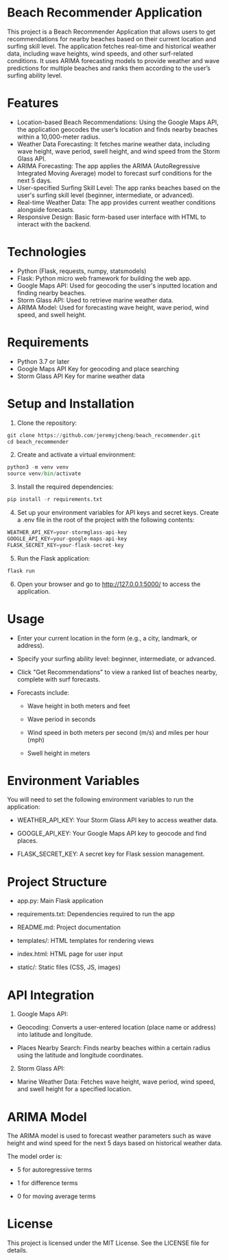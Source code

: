 # Beach Recommender Application
This project is a Beach Recommender Application that allows users to get recommendations for nearby beaches based on their current location and surfing skill level. The application fetches real-time and historical weather data, including wave heights, wind speeds, and other surf-related conditions. It uses ARIMA forecasting models to provide weather and wave predictions for multiple beaches and ranks them according to the user’s surfing ability level.

# Features
- Location-based Beach Recommendations: Using the Google Maps API, the application geocodes the user’s location and finds nearby beaches within a 10,000-meter radius.
- Weather Data Forecasting: It fetches marine weather data, including wave height, wave period, swell height, and wind speed from the Storm Glass API.
- ARIMA Forecasting: The app applies the ARIMA (AutoRegressive Integrated Moving Average) model to forecast surf conditions for the next 5 days.
- User-specified Surfing Skill Level: The app ranks beaches based on the user's surfing skill level (beginner, intermediate, or advanced).
- Real-time Weather Data: The app provides current weather conditions alongside forecasts.
- Responsive Design: Basic form-based user interface with HTML to interact with the backend.

# Technologies
- Python (Flask, requests, numpy, statsmodels)
- Flask: Python micro web framework for building the web app.
- Google Maps API: Used for geocoding the user's inputted location and finding nearby beaches.
- Storm Glass API: Used to retrieve marine weather data.
- ARIMA Model: Used for forecasting wave height, wave period, wind speed, and swell height.

# Requirements
- Python 3.7 or later
- Google Maps API Key for geocoding and place searching
- Storm Glass API Key for marine weather data

# Setup and Installation
1. Clone the repository:

```python
git clone https://github.com/jeremyjcheng/beach_recommender.git
cd beach_recommender
```

2. Create and activate a virtual environment:
 
  ```python
  python3 -m venv venv
  source venv/bin/activate
  ```

3. Install the required dependencies:

```python
pip install -r requirements.txt
```
4. Set up your environment variables for API keys and secret keys. Create a .env file in the root of the project with the following contents:

```python
WEATHER_API_KEY=your-stormglass-api-key
GOOGLE_API_KEY=your-google-maps-api-key
FLASK_SECRET_KEY=your-flask-secret-key
```
5. Run the Flask application:

```python
flask run
```

6. Open your browser and go to http://127.0.0.1:5000/ to access the application.

# Usage
- Enter your current location in the form (e.g., a city, landmark, or address).

- Specify your surfing ability level: beginner, intermediate, or advanced.

- Click "Get Recommendations" to view a ranked list of beaches nearby, complete with surf forecasts.

- Forecasts include:

  - Wave height in both meters and feet
    
  - Wave period in seconds
    
  - Wind speed in both meters per second (m/s) and miles per hour (mph)
    
  - Swell height in meters
    
# Environment Variables
    
You will need to set the following environment variables to run the application:

  - WEATHER_API_KEY: Your Storm Glass API key to access weather data.

  - GOOGLE_API_KEY: Your Google Maps API key to geocode and find places.

  - FLASK_SECRET_KEY: A secret key for Flask session management.

# Project Structure
  - app.py: Main Flask application
    
  - requirements.txt: Dependencies required to run the app
    
  - README.md: Project documentation
    
  - templates/: HTML templates for rendering views
    
  - index.html: HTML page for user input
    
  - static/: Static files (CSS, JS, images)
    
# API Integration
1. Google Maps API:

  - Geocoding: Converts a user-entered location (place name or address) into latitude and longitude.

  - Places Nearby Search: Finds nearby beaches within a certain radius using the latitude and longitude coordinates.

2. Storm Glass API:

  - Marine Weather Data: Fetches wave height, wave period, wind speed, and swell height for a specified location.

# ARIMA Model
The ARIMA model is used to forecast weather parameters such as wave height and wind speed for the next 5 days based on historical weather data.

The model order is:

  - 5 for autoregressive terms

  - 1 for difference terms

  - 0 for moving average terms
# License
This project is licensed under the MIT License. See the LICENSE file for details.
